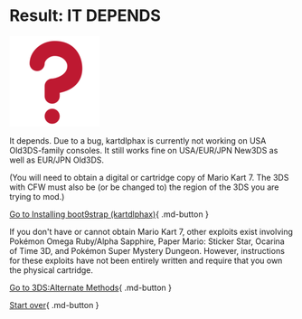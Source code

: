 # Result: IT DEPENDS

![Image](/images/seventeen/unknown.png)

It depends. Due to a bug, kartdlphax is currently not working on USA Old3DS-family consoles. It still works fine on USA/EUR/JPN New3DS as well as EUR/JPN Old3DS.

(You will need to obtain a digital or cartridge copy of Mario Kart 7. The 3DS with CFW must also be (or be changed to) the region of the 3DS you are trying to mod.)

[Go to Installing boot9strap (kartdlphax)](https://3ds.hacks.guide/installing-boot9strap-(kartdlphax)){ .md-button }

If you don't have or cannot obtain Mario Kart 7, other exploits exist involving Pokémon Omega Ruby/Alpha Sapphire, Paper Mario: Sticker Star, Ocarina of Time 3D, and Pokémon Super Mystery Dungeon. However, instructions for these exploits have not been entirely written and require that you own the physical cartridge.

[Go to 3DS:Alternate Methods](https://wiki.hacks.guide/wiki/3DS:Alternate_Exploits#Requires_second_console){ .md-button }

[Start over](/seventeen){ .md-button }